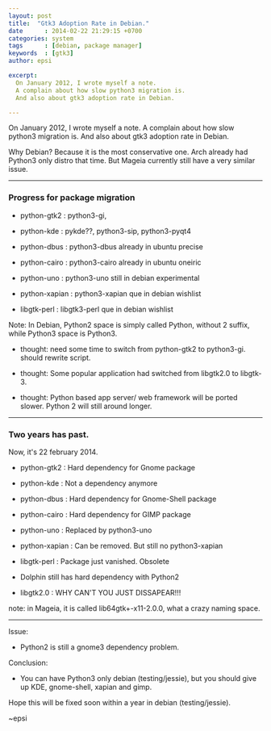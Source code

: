 ```yaml
---
layout: post
title:  "Gtk3 Adoption Rate in Debian."
date      : 2014-02-22 21:29:15 +0700
categories: system
tags      : [debian, package manager]
keywords  : [gtk3]
author: epsi

excerpt:
  On January 2012, I wrote myself a note.
  A complain about how slow python3 migration is.
  And also about gtk3 adoption rate in Debian.

---
```


On January 2012, I wrote myself a note.
A complain about how slow python3 migration is.
And also about gtk3 adoption rate in Debian.

Why Debian? Because it is the most conservative one. 
Arch already had Python3 only distro that time. 
But Mageia currently still have a very similar issue.

-- - --

### Progress for package migration

* python-gtk2    : python3-gi,

* python-kde     : pykde??, python3-sip, python3-pyqt4

* python-dbus    : python3-dbus already in ubuntu precise

* python-cairo   : python3-cairo already in ubuntu oneiric

* python-uno     : python3-uno still in debian experimental

* python-xapian  : python3-xapian que in debian wishlist

* libgtk-perl    : libgtk3-perl que in debian wishlist

Note: In Debian, Python2 space is simply called Python, without 2 suffix, while Python3 space is Python3. 

* thought: need some time to switch from python-gtk2 to python3-gi. should rewrite script.

* thought: Some popular application had switched from libgtk2.0 to libgtk-3.

* thought: Python based app server/ web framework will be ported slower. Python 2 will still around longer.

-- -- --

### Two years has past.

Now, it's 22 february 2014.<br/>

* python-gtk2    : Hard dependency for Gnome package

* python-kde     : Not a dependency anymore

* python-dbus    : Hard dependency for Gnome-Shell package

* python-cairo   : Hard dependency for GIMP package

* python-uno     : Replaced by python3-uno 

* python-xapian  : Can be removed. But still no python3-xapian

* libgtk-perl    : Package just vanished. Obsolete

* Dolphin still has hard dependency with Python2

* libgtk2.0      : WHY CAN'T YOU JUST DISSAPEAR!!!

note: in Mageia, it is called lib64gtk+-x11-2.0.0, what a crazy naming space.

-- -- --

Issue: 

* Python2 is still a gnome3 dependency problem.

Conclusion:

* You can have Python3 only debian (testing/jessie), but you should give up KDE, gnome-shell, xapian and gimp.

Hope this will be fixed soon within a year in debian (testing/jessie).

~epsi

[//]: <> ( -- -- -- links below -- -- -- )
